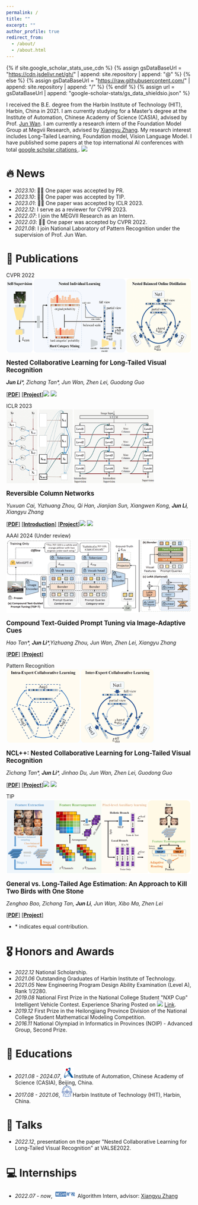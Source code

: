 ```yaml
---
permalink: /
title: ""
excerpt: ""
author_profile: true
redirect_from: 
  - /about/
  - /about.html
---
```


{% if site.google_scholar_stats_use_cdn %}
{% assign gsDataBaseUrl = "https://cdn.jsdelivr.net/gh/" | append: site.repository | append: "@" %}
{% else %}
{% assign gsDataBaseUrl = "https://raw.githubusercontent.com/" | append: site.repository | append: "/" %}
{% endif %}
{% assign url = gsDataBaseUrl | append: "google-scholar-stats/gs_data_shieldsio.json" %}

<span class='anchor' id='about-me'></span>

I received the B.E. degree from the Harbin Institute of Technology (HIT), Harbin, China in 2021. I am currently studying for a Master’s degree at the Institute of Automation, Chinese Academy of Science (CASIA), advised by Prof. [Jun Wan](http://www.cbsr.ia.ac.cn/users/jwan/).
I am currently a research intern of the Foundation Model Group at Megvii Research, advised by [Xiangyu Zhang](https://scholar.google.com/citations?user=yuB-cfoAAAAJ&hl=en).
My research interest includes Long-Tailed Learning, Foundation model, Vision Language Model. I have published some papers at the top international AI conferences with total <a href='https://scholar.google.com/citations?user=93wHW4oAAAAJ'>google scholar citations <strong><span id='total_cit'></span></strong></a>. <a href='https://scholar.google.com/citations?user=93wHW4oAAAAJ'><img src="https://img.shields.io/endpoint?url={{ url | url_encode }}&logo=Google%20Scholar&labelColor=f6f6f6&color=9cf&style=flat&label=citations"></a>


# 🔥 News
- *2023.10*: 🎉🎉 One paper was accepted by PR.
- *2023.10*: 🎉🎉 One paper was accepted by TIP.
- *2023.01*: 🎉🎉 One paper was accepted by ICLR 2023. 
- *2022.12*: I serve as a reviewer for CVPR 2023.
- *2022.07*: I join the MEGVII Research as an Intern.
- *2022.03*: 🎉🎉 One paper was accepted by CVPR 2022.
- *2021.08*: I join National Laboratory of Pattern Recognition under the supervision of Prof. Jun Wan.


# 📝 Publications 

<div class='paper-box'><div class='paper-box-image'><div><div class="badge">CVPR 2022</div><img src='images/CVPR.png' alt="sym" width="500" height="200"></div></div>
<div class='paper-box-text' markdown="1">

<big>**Nested Collaborative Learning for Long-Tailed Visual Recognition**</big><strong><span class='show_paper_citations' data='93wHW4oAAAAJ:UebtZRa9Y70C'></span></strong>

***Jun Li**\*, Zichang Tan\*, Jun Wan, Zhen Lei, Guodong Guo*


[[**PDF**]](https://openaccess.thecvf.com/content/CVPR2022/papers/Li_Nested_Collaborative_Learning_for_Long-Tailed_Visual_Recognition_CVPR_2022_paper.pdf)
[[**Project**]](https://github.com/Bazinga699/NCL)![](https://img.shields.io/github/forks/Bazinga699/NCL?logo=github)
![](https://img.shields.io/github/stars/Bazinga699/NCL)

</div>
</div>

<div class='paper-box'><div class='paper-box-image'><div><div class="badge">ICLR 2023</div><img src='images/revcol.png' alt="sym" width="400" height="200"></div></div>
<div class='paper-box-text' markdown="1">

<big>**Reversible Column Networks**</big><strong><span class='show_paper_citations' data='93wHW4oAAAAJ:hqOjcs7Dif8C'></span></strong>


*Yuxuan Cai, Yizhuang Zhou, Qi Han, Jianjian Sun, Xiangwen Kong, **Jun Li**, Xiangyu Zhang*

[[**PDF**]](https://arxiv.org/pdf/2212.11696.pdf) [[**Introduction**]](https://zhuanlan.zhihu.com/p/607773400) [[**Project**]](https://github.com/megvii-research/RevCol)![](https://img.shields.io/github/forks/megvii-research/RevCol?logo=github)
![](https://img.shields.io/github/stars/megvii-research/RevCol)

</div>
</div>


<div class='paper-box'><div class='paper-box-image'><div><div class="badge">AAAI 2024 (Under review)</div><img src='images/AAAI.png' alt="sym" width="500" height="200"></div></div>
<div class='paper-box-text' markdown="1">

<big>**Compound Text-Guided Prompt Tuning via Image-Adaptive Cues**</big>

*Hao Tan\*, **Jun Li**\*,Yizhuang Zhou, Jun Wan, Zhen Lei, Xiangyu Zhang*



[[**PDF**]]()
[[**Project**]]()

</div>
</div>

<div class='paper-box'><div class='paper-box-image'><div><div class="badge">Pattern Recognition</div><img src='images/PR.png' alt="sym" width="400" height="200"></div></div>
<div class='paper-box-text' markdown="1">

<big>**NCL++: Nested Collaborative Learning for Long-Tailed Visual Recognition**</big><strong><span class='show_paper_citations' data='93wHW4oAAAAJ:0EnyYjriUFMC'></span></strong>

*Zichang Tan\*, **Jun Li**\*, Jinhao Du, Jun Wan, Zhen Lei, Guodong Guo*


[[**PDF**]](http://arxiv.org/abs/2306.16709)
[[**Project**]](https://github.com/Bazinga699/NCL)![](https://img.shields.io/github/forks/Bazinga699/NCL?logo=github)
![](https://img.shields.io/github/stars/Bazinga699/NCL)

</div>
</div>

<div class='paper-box'><div class='paper-box-image'><div><div class="badge">TIP</div><img src='images/TIP.png' alt="sym" width="500" height="200"></div></div>
<div class='paper-box-text' markdown="1">

<big>**General vs. Long-Tailed Age Estimation: An Approach to Kill Two Birds with One Stone**</big>

*Zenghao Bao, Zichang Tan, **Jun Li**, Jun Wan, Xibo Ma, Zhen Lei*



[[**PDF**]](http://arxiv.org/abs/2307.10129)
[[**Project**]]()

</div>
</div>

- \* indicates equal contribution.

# 🎖 Honors and Awards
- *2022.12*  National Scholarship.
- *2021.06* Outstanding Graduates of Harbin Institute of Technology.
- *2021.05* New Engineering Program Design Ability Examination (Level A), Rank 1/2280.
- *2019.08*  National First Prize in the National College Student "NXP Cup" Intelligent Vehicle Contest. Experience Sharing Posted on ![](https://img.shields.io/badge/dynamic/json?color=ff69b4&label=bilibili&query=data.stat.view&url=https%3A%2F%2Fapi.bilibili.com%2Fx%2Fweb-interface%2Fview%3Fbvid%3DBV1Ft4y1i79A) [Link](https://www.bilibili.com/video/BV1Ft4y1i79A/?vd_source=3168e87544c9e17f675d9261e8440f87).
- *2019.12* First Prize in the Heilongjiang Province Division of the National College Student Mathematical Modeling Competition.
- *2016.11* National Olympiad in Informatics in Provinces (NOIP) - Advanced Group, Second Prize.



# 📖 Educations
- *2021.08 - 2024.07*, <img src='images/CASIA2.png' width="30" height="30" />Institute of Automation, Chinese Academy of Science (CASIA), Beijing, China.
- *2017.08 - 2021.06*, <img src='images/HIT.png' width="30" height="30" />Harbin Institute of Technology (HIT), Harbin, China.

# 💬 Talks
- *2022.12*, presentation on the paper "Nested Collaborative Learning for Long-Tailed Visual Recognition" at VALSE2022.



# 💻 Internships
- *2022.07 - now*, <img src='images/megvii.png' width="60" height="20" /> Algorithm Intern, advisor: [Xiangyu Zhang](https://scholar.google.com/citations?user=yuB-cfoAAAAJ&hl=en)